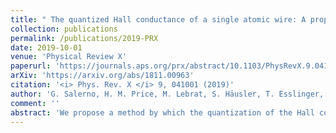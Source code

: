 ```yaml
---
title: " The quantized Hall conductance of a single atomic wire: A proposal based on synthetic dimensions"
collection: publications
permalink: /publications/2019-PRX
date: 2019-10-01
venue: 'Physical Review X'
paperurl: 'https://journals.aps.org/prx/abstract/10.1103/PhysRevX.9.041001'
arXiv: 'https://arxiv.org/abs/1811.00963'
citation: '<i> Phys. Rev. X </i> 9, 041001 (2019)'
author: 'G. Salerno, H. M. Price, M. Lebrat, S. Häusler, T. Esslinger, L. Corman, J.-P. Brantut, N. Goldman'
comment: ''
abstract: 'We propose a method by which the quantization of the Hall conductance can be directly measured in the transport of a one-dimensional atomic gas. Our approach builds on two main ingredients: (1) a constriction optical potential, which generates a mesoscopic channel connected to two reservoirs, and (2) a time-periodic modulation of the channel, specifically designed to generate motion along an additional synthetic dimension. This fictitious dimension is spanned by the harmonic-oscillator modes associated with the tightly-confined channel, and hence, the corresponding "lattice sites" are intimately related to the energy of the system. We analyze the quantum transport properties of this hybrid two-dimensional system, highlighting the appealing features offered by the synthetic dimension. In particular, we demonstrate how the energetic nature of the synthetic dimension, combined with the quasi-energy spectrum of the periodically-driven channel, allows for the direct and unambiguous observation of the quantized Hall effect in a two-reservoir geometry. Our work illustrates how topological properties of matter can be accessed in a minimal one-dimensional setup, with direct and practical experimental consequences.'
---
```


